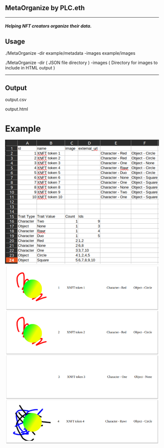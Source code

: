 ## MetaOrganize by PLC.eth

---

##### Helping NFT creators organize their data.


## Usage 

./MetaOrganize -dir example/metadata -images example/images

./MetaOrganize -dir ( JSON file directory ) -images ( Directory for images to include in HTML output ) 

---

## Output 

output.csv 

output.html

# Example 

![Output CSV](https://raw.githubusercontent.com/developerPLC/MetaOrganize/main/screenshots/example.png)
![Output HTML](https://raw.githubusercontent.com/developerPLC/MetaOrganize/main/screenshots/htmlOutput.png)